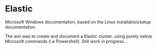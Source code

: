 # Elastic

Microsoft Windows documentation, based on the Linux installation/setup documentation.

The aim was to create and document a Elastic cluster, using purely native Microsoft commands (i.e Powershell).  Still work in progress...
